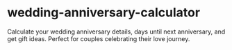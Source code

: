 # wedding-anniversary-calculator
Calculate your wedding anniversary details, days until next anniversary, and get gift ideas. Perfect for couples celebrating their love journey.

